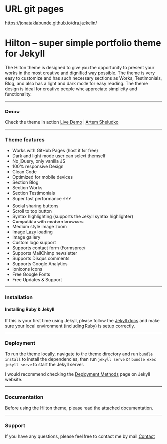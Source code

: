 # URL git pages
https://jonataklabunde.github.io/dra.jackelin/



# Hilton – super simple portfolio theme for Jekyll

The Hilton theme is designed to give you the opportunity to present your works in the most creative and dignified way possible. The theme is very easy to customize and has such necessary sections as Works, Testimonials, Blog, and also has a light and dark mode for easy reading. The theme design is ideal for creative people who appreciate simplicity and functionality.

* * *

### Demo

Check the theme in action [Live Demo](https://hilton-jekyll.netlify.app/) |
[Artem Sheludko](https://jekyllthemes.io/developers/artem-sheludko)

* * *

### Theme features

- Works with GitHub Pages (host it for free)
- Dark and light mode user can select themself
- No jQuery, only vanilla JS
- 100% responsive Design
- Clean Code
- Optimized for mobile devices
- Section Blog
- Section Works
- Section Testimonials
- Super fast performance ⚡⚡⚡
- Social sharing buttons
- Scroll to top button
- Syntax highlighting (supports the Jekyll syntax highlighter)
- Compatible with modern browsers
- Medium style image zoom
- Image Lazy loading
- Image gallery
- Custom logo support
- Supports contact form (Formspree)
- Supports MailChimp newsletter
- Supports Disqus comments
- Supports Google Analytics
- Ionicons icons
- Free Google Fonts
- Free Updates & Support

* * *

### Installation

#### Installing Ruby & Jekyll

If this is your first time using Jekyll, please follow the [Jekyll docs](https://jekyllrb.com/docs/installation/) and make sure your local environment (including Ruby) is setup correctly.

* * *

### Deployment

To run the theme locally, navigate to the theme directory and run `bundle install` to install the dependencies, then run `jekyll serve` or `bundle exec jekyll serve` to start the Jekyll server.

I would recommend checking the [Deployment Methods](https://jekyllrb.com/docs/deployment-methods/) page on Jekyll website.

* * *

### Documentation

Before using the Hilton theme, please read the attached documentation.

* * *

### Support

<p>If you have any questions, please feel free to contact me by mail <a href="mailto:hi.artemsheludko@gmail.com">Contact</a><p>